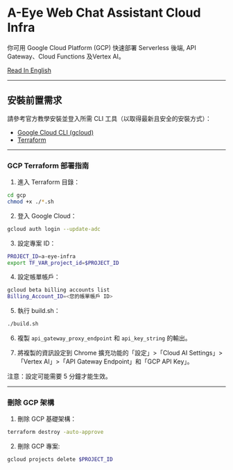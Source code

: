 # A-Eye Web Chat Assistant Cloud Infra

你可用 Google Cloud Platform (GCP) 快速部署 Serverless 後端, API Gateway、Cloud Functions 及Vertex AI。

[Read In English](./README.md)

---

## 安裝前置需求

請參考官方教學安裝並登入所需 CLI 工具（以取得最新且安全的安裝方式）：

- [Google Cloud CLI (gcloud)](https://cloud.google.com/sdk/docs/install?hl=zh-tw)
- [Terraform](https://developer.hashicorp.com/terraform/install#linux)

---

### GCP Terraform 部署指南

1. 進入 Terraform 目錄：

```bash
cd gcp
chmod +x ./*.sh
```

2. 登入 Google Cloud：

```bash
gcloud auth login --update-adc
```

3. 設定專案 ID：

```bash
PROJECT_ID=a-eye-infra
export TF_VAR_project_id=$PROJECT_ID
```

4. 設定帳單帳戶：

```bash
gcloud beta billing accounts list
Billing_Account_ID=<您的帳單帳戶 ID>
```

5. 執行 build.sh：

```bash
./build.sh
```

6. 複製 `api_gateway_proxy_endpoint` 和 `api_key_string` 的輸出。

7. 將複製的資訊設定到 Chrome 擴充功能的「設定」>「Cloud AI Settings」>「Vertex AI」>「API Gateway Endpoint」和「GCP API Key」。

注意：設定可能需要 5 分鐘才能生效。

---

### 刪除 GCP 架構

1. 刪除 GCP 基礎架構：

```bash
terraform destroy -auto-approve
```

2. 刪除 GCP 專案:

```bash
gcloud projects delete $PROJECT_ID
```